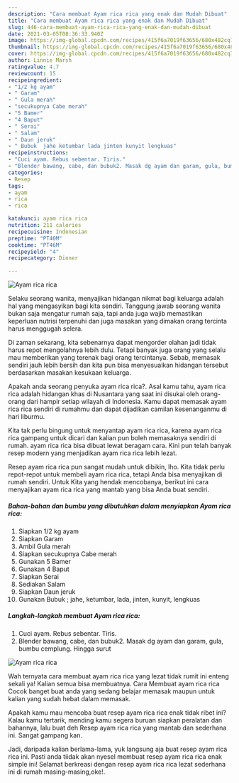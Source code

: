 ```yaml
---
description: "Cara membuat Ayam rica rica yang enak dan Mudah Dibuat"
title: "Cara membuat Ayam rica rica yang enak dan Mudah Dibuat"
slug: 446-cara-membuat-ayam-rica-rica-yang-enak-dan-mudah-dibuat
date: 2021-03-05T08:36:33.940Z
image: https://img-global.cpcdn.com/recipes/415f6a7019f63656/680x482cq70/ayam-rica-rica-foto-resep-utama.jpg
thumbnail: https://img-global.cpcdn.com/recipes/415f6a7019f63656/680x482cq70/ayam-rica-rica-foto-resep-utama.jpg
cover: https://img-global.cpcdn.com/recipes/415f6a7019f63656/680x482cq70/ayam-rica-rica-foto-resep-utama.jpg
author: Linnie Marsh
ratingvalue: 4.7
reviewcount: 15
recipeingredient:
- "1/2 kg ayam"
- " Garam"
- " Gula merah"
- "secukupnya Cabe merah"
- "5 Bamer"
- "4 Baput"
- " Serai"
- " Salam"
- " Daun jeruk"
- " Bubuk  jahe ketumbar lada jinten kunyit lengkuas"
recipeinstructions:
- "Cuci ayam. Rebus sebentar. Tiris."
- "Blender bawang, cabe, dan bubuk2. Masak dg ayam dan garam, gula, bumbu cemplung. Hingga surut"
categories:
- Resep
tags:
- ayam
- rica
- rica

katakunci: ayam rica rica 
nutrition: 211 calories
recipecuisine: Indonesian
preptime: "PT40M"
cooktime: "PT46M"
recipeyield: "4"
recipecategory: Dinner

---
```



![Ayam rica rica](https://img-global.cpcdn.com/recipes/415f6a7019f63656/680x482cq70/ayam-rica-rica-foto-resep-utama.jpg)

Selaku seorang wanita, menyajikan hidangan nikmat bagi keluarga adalah hal yang mengasyikan bagi kita sendiri. Tanggung jawab seorang  wanita bukan saja mengatur rumah saja, tapi anda juga wajib memastikan keperluan nutrisi terpenuhi dan juga masakan yang dimakan orang tercinta harus menggugah selera.

Di zaman  sekarang, kita sebenarnya dapat mengorder olahan jadi tidak harus repot mengolahnya lebih dulu. Tetapi banyak juga orang yang selalu mau memberikan yang terenak bagi orang tercintanya. Sebab, memasak sendiri jauh lebih bersih dan kita pun bisa menyesuaikan hidangan tersebut berdasarkan masakan kesukaan keluarga. 



Apakah anda seorang penyuka ayam rica rica?. Asal kamu tahu, ayam rica rica adalah hidangan khas di Nusantara yang saat ini disukai oleh orang-orang dari hampir setiap wilayah di Indonesia. Kamu dapat memasak ayam rica rica sendiri di rumahmu dan dapat dijadikan camilan kesenanganmu di hari liburmu.

Kita tak perlu bingung untuk menyantap ayam rica rica, karena ayam rica rica gampang untuk dicari dan kalian pun boleh memasaknya sendiri di rumah. ayam rica rica bisa dibuat lewat beragam cara. Kini pun telah banyak resep modern yang menjadikan ayam rica rica lebih lezat.

Resep ayam rica rica pun sangat mudah untuk dibikin, lho. Kita tidak perlu repot-repot untuk membeli ayam rica rica, tetapi Anda bisa menyajikan di rumah sendiri. Untuk Kita yang hendak mencobanya, berikut ini cara menyajikan ayam rica rica yang mantab yang bisa Anda buat sendiri.

<!--inarticleads1-->

##### Bahan-bahan dan bumbu yang dibutuhkan dalam menyiapkan Ayam rica rica:

1. Siapkan 1/2 kg ayam
1. Siapkan  Garam
1. Ambil  Gula merah
1. Siapkan secukupnya Cabe merah
1. Gunakan 5 Bamer
1. Gunakan 4 Baput
1. Siapkan  Serai
1. Sediakan  Salam
1. Siapkan  Daun jeruk
1. Gunakan  Bubuk ; jahe, ketumbar, lada, jinten, kunyit, lengkuas




<!--inarticleads2-->

##### Langkah-langkah membuat Ayam rica rica:

1. Cuci ayam. Rebus sebentar. Tiris.
1. Blender bawang, cabe, dan bubuk2. Masak dg ayam dan garam, gula, bumbu cemplung. Hingga surut
<img src="https://img-global.cpcdn.com/steps/eabfc89ac8a8273c/160x128cq70/ayam-rica-rica-langkah-memasak-2-foto.jpg" alt="Ayam rica rica">



Wah ternyata cara membuat ayam rica rica yang lezat tidak rumit ini enteng sekali ya! Kalian semua bisa membuatnya. Cara Membuat ayam rica rica Cocok banget buat anda yang sedang belajar memasak maupun untuk kalian yang sudah hebat dalam memasak.

Apakah kamu mau mencoba buat resep ayam rica rica enak tidak ribet ini? Kalau kamu tertarik, mending kamu segera buruan siapkan peralatan dan bahannya, lalu buat deh Resep ayam rica rica yang mantab dan sederhana ini. Sangat gampang kan. 

Jadi, daripada kalian berlama-lama, yuk langsung aja buat resep ayam rica rica ini. Pasti anda tiidak akan nyesel membuat resep ayam rica rica enak simple ini! Selamat berkreasi dengan resep ayam rica rica lezat sederhana ini di rumah masing-masing,oke!.

